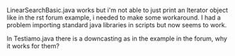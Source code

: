 LinearSearchBasic.java works but i'm not able to just print an Iterator object like in the rst forum example,
i needed to make some workaround. I had a problem importing standard java libraries in scripts but now seems to work.

In Testiamo.java there is a downcasting as in the example in the forum, why it works for them?
